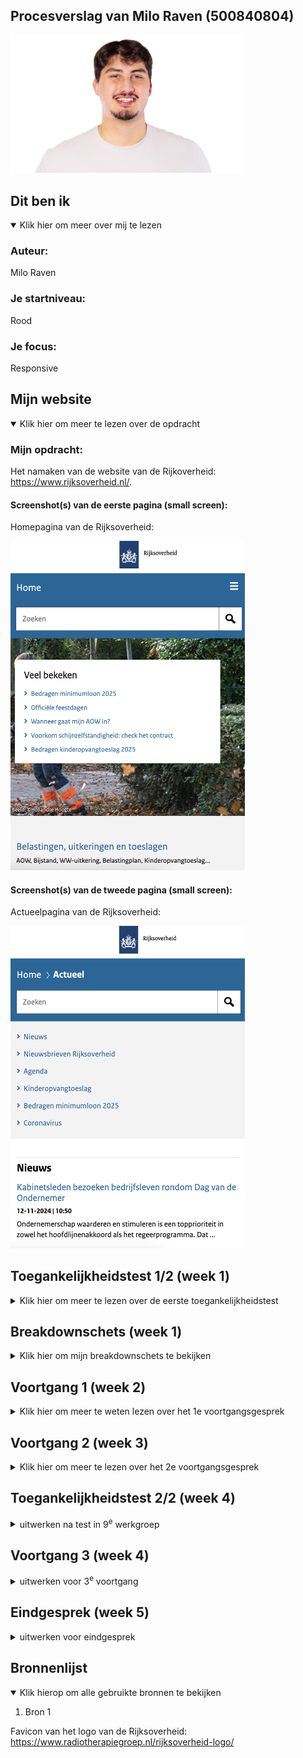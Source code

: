 ## Procesverslag van Milo Raven (500840804)

<img src="readme-images/foto-van-milo.png" width="375px" alt="Foto van Milo Ravenß">

## Dit ben ik

<details open>

<summary>Klik hier om meer over mij te lezen</summary>

### Auteur:

Milo Raven

### Je startniveau:

Rood

### Je focus:

Responsive

</details>

## Mijn website

<details open>

<summary>Klik hier om meer te lezen over de opdracht</summary>

### Mijn opdracht:

Het namaken van de website van de Rijkoverheid: https://www.rijksoverheid.nl/.

#### Screenshot(s) van de eerste pagina (small screen): 

Homepagina van de Rijksoverheid:

<img src="readme-images/screenshot-van-homepagina.png" width="375px" alt="Homepagina van de Rijksoverheid">

#### Screenshot(s) van de tweede pagina (small screen):

Actueelpagina van de Rijksoverheid:

<img src="readme-images/screenshot-van-actueelpagina.png" width="375px" alt="Actueelpagina van de Rijksoverheid">

</details>

## Toegankelijkheidstest 1/2 (week 1)

<details>

<summary>Klik hier om meer te lezen over de eerste toegankelijkheidstest</summary>

### Inleiding

Ik heb een toegankelijkheidstest uitgevoerd op de website Rijksoverheid.nl. Het doel van de test was om te beoordelen hoe goed de website werkt voor verschillende doelgroepen, zoals mensen die afhankelijk zijn van een screenreader, mensen met kleurenblindheid, en gebruikers die specifieke visuele en bewegingsinstellingen nodig hebben. Daarnaast heb ik de website vergeleken met Tiptopwasenstrijkservice.nl om een breder perspectief te krijgen op toegankelijkheid. In deze README staan mijn bevindingen en aanbevelingen.

### Bevindingen van de voiceovertest

Ik heb getest hoe een screenreader de website voorleest. Hierbij keek ik naar de structuur, navigatie en labels van interactieve elementen.

De koppenstructuur van de website is duidelijk en logisch. De belangrijkste onderdelen, zoals "Veel bekeken" en het menu, worden correct aangekondigd door de screenreader. Door het gebruik van ARIA-landmarks, zoals `role="main"` en `role="navigation"`, kan ik eenvoudig naar verschillende secties springen, zoals de navigatiebalk en de hoofdinhoud.

De knoppen en links hebben duidelijke en beschrijvende labels, bijvoorbeeld "Bedragen kinderopvangtoeslag 2025", waardoor ik direct begrijp wat ik kan verwachten. Ook de zoekbalk en andere formulieren werken goed, omdat deze correct gelabeld zijn.

De website scoort hoog op toegankelijkheid voor screenreaders. Dankzij de ARIA-landmarks en goede structuur kan ik de site eenvoudig gebruiken. Een kleine verbetering zou zijn om foutmeldingen in formulieren iets gedetailleerder te maken, zodat gebruikers meteen weten wat ze moeten corrigeren.

### WCAG checklist

Ik heb de WCAG-checklist twee keer ingevuld: één keer voor Rijksoverheid.nl en één keer voor Tiptopwasenstrijkservice.nl. Dit gaf me een goed beeld van hoe deze websites presteren op het gebied van toegankelijkheid.

<img src="readme-images/foto-1.JPG" width="375px" alt="Foto 1">

<img src="readme-images/foto-2.JPG" width="375px" alt="Foto 2">

<img src="readme-images/foto-3.JPG" width="375px" alt="Foto 3">

<img src="readme-images/foto-4.JPG" width="375px" alt="Foto 4">

<img src="readme-images/foto-5.JPG" width="375px" alt="Foto 5">

Rijksoverheid.nl voldoet aan bijna alle richtlijnen in de checklist. De website heeft een sterke structuur, goed contrast en beschrijvende labels. Daarentegen scoorde Tiptopwasenstrijkservice.nl op veel punten slecht. De website mist een logische koppenstructuur, heeft slecht contrast en gebruikt geen correcte HTML-elementen. Dit benadrukt hoe belangrijk het is om toegankelijkheid vanaf het begin in het ontwerpproces mee te nemen.

### Kleurenblindtest
Ik heb getest hoe de website eruitziet voor mensen met Protanopia (roodblindheid), Deuteranopia (groenblindheid), Tritanopia (blauwblindheid) en Achromatopsia (volledige kleurenblindheid).

<img src="readme-images/kleurenblind-test.png" style="width: 100%;" alt="De Rijksoverheid webpagina in een kleurenblindsimulatie">

Bij Protanopia en Deuteranopia zijn rode en groene tinten moeilijk te onderscheiden. Het blauwe menu blijft duidelijk zichtbaar, maar als ik bijvoorbeeld een rode accentkleur zou gebruiken, is die niet te zien. Bij Tritanopia verdwijnen blauwe tinten, wat het menu minder opvallend maakt. Bij Achromatopsia is alles grijs, en zonder extra visuele cues, zoals onderstreping of iconen, zijn links moeilijk te herkennen.

De website werkt redelijk goed voor kleurenblinde gebruikers, maar kan verbeteren door meer visuele elementen toe te voegen, zoals iconen naast kleur of onderstreping bij links.

### Dark/lighttest, increase contrast en reduce motion test

Ik heb gekeken hoe de website reageert op instellingen zoals donkere modus, verhoogd contrast en het verminderen van bewegingseffecten.

De website reageert niet op deze instellingen. Wanneer ik de donkere modus inschakel, verandert er niets aan de kleuren. Ook bij verhoogd contrast gebeurt er niets. Bij reduce motion blijven animaties of bewegingen hetzelfde.

Hier is veel ruimte voor verbetering. Door de website aan te passen aan deze gebruikersvoorkeuren kan de ervaring voor visueel beperkte gebruikers en mensen met gevoeligheid voor beweging flink verbeteren.

### Conclusie en ontwerpadvies

Ik vind dat Rijksoverheid.nl een goede basis heeft voor toegankelijkheid, vooral bij het gebruik van screenreaders en de algemene structuur. Toch zijn er verbeterpunten, vooral op het gebied van kleur en gebruikersvoorkeuren.

1. **Kleurgebruik:** Voeg meer visuele elementen toe, zoals onderstreping bij links en iconen naast kleurgecodeerde knoppen.
2. **Dark mode:** Implementeer een donkere modus voor visueel comfort in omgevingen met weinig licht.
3. **Contrast:** Zorg dat de website reageert op verhoogde contrastinstellingen om de leesbaarheid te verbeteren.
4. **Reduce motion:** Voeg ondersteuning toe om animaties te minimaliseren of uit te schakelen voor mensen die gevoelig zijn voor beweging.
5. **Formulieren:** Maak foutmeldingen gedetailleerder en geef duidelijke instructies, zoals "Gebruik alleen cijfers bij het invullen van dit veld."

Door deze verbeteringen kan de website niet alleen voldoen aan de richtlijnen, maar ook een inclusieve ervaring bieden aan een breder publiek.

</details>

## Breakdownschets (week 1)

<details>

<summary>Klik hier om mijn breakdownschets te bekijken</summary>

### Breakdown van de twee pagina's: 

De breakdown van de twee pagina's:

<img src="readme-images/breakdown-van-homepagina.jpg" width="375px" alt="Breakdownschets van de homepagina van de Rijksoverheid">

<img src="readme-images/breakdown-van-actueelpagina.jpg" width="375px" alt="Breakdownschets van de actueelpagina van de Rijksoverheid">

### Dynamisch deel: 

De breakdown van een dynamisch deel:

<img src="readme-images/dynamische-schets-een.png" width="375px" alt="Breakdown van een dynamisch deel">

### Nog een dynamisch deel: 

De breakdown van nog een dynamisch deel:

<img src="readme-images/dynamisch-scherm-twee.jpg" width="375px" alt="Breakdown van nog een dynamisch deel">

</details>

## Voortgang 1 (week 2)

<details>

<summary>Klik hier om meer te weten lezen over het 1e voortgangsgesprek</summary>

### Stand van zaken

Het proces verloopt soepel. Helaas kon ik vanwege privéredenen en het vinden van een stage niet altijd bij de lessen aanwezig zijn, maar uiteindelijk is alles goed gekomen. De HTML is volledig afgerond en het procesverslag is up-to-date in de README-file. Daarnaast ben ik ook al begonnen met het experimenteren in CSS om verdere vooruitgang te boeken.

De website en een deel van de code:

<img src="readme-images/deel-van-de-website.png" width="375px" alt="Screenshot van een deel van de website">

<img src="readme-images/deel-van-de-code.png" width="375px" alt="Screenshot van een deel van de code">

### Agenda voor meeting

Tijdens de groepssessie hebben we de agenda gericht op het verbeteren van CSS en het bespreken van individuele uitdagingen. Dit gaf ons de mogelijkheid om van elkaar te leren en concrete verbeterpunten te vinden. Het was waardevol om te zien hoe iedereen zijn eigen inzichten inbracht en oplossingen aandroeg.

### Verslag van meeting

We hebben concrete verbeteringen besproken, zoals het optimaliseren van sections (geen sections binnen sections), en het gebruik van H2-tags bij onduidelijke onderdelen, eventueel met onzichtbare H2's of aria-labels voor betere toegankelijkheid met screenreaders. Verder is het belangrijk om een eigen font te kiezen en niet te blijven bij standaardfonts zoals Verdana. Voor de structuur van artikelen werd geadviseerd om een lijst te maken, zodat screenreaders het aantal items duidelijk kunnen lezen. Tot slot hebben we besproken om bij media queries eerst voor mobiel te ontwerpen en vanuit daar verder te bouwen, waarbij we niet gebonden blijven aan specifieke schermformaten maar kijken naar wat visueel goed werkt.

</details>

## Voortgang 2 (week 3)

<details>
<summary>Klik hier om meer te lezen over het 2e voortgangsgesprek</summary>

### Stand van zaken

Tijdens dit gesprek waren we slechts met zijn tweeën, maar dat heeft me niet tegengehouden om veel te leren. Ik liep vast met het responsive maken van mijn header. In de les heeft Sanne dit duidelijk uitgelegd en zelfs de code hiervoor opgestuurd. Dit heeft enorm geholpen, en ik denk dat mijn project nu zo goed als klaar is.

Helina was al bijna klaar met haar project, omdat ze haar gesprek eerder gepland had. Dat gaf me de kans om veel inspiratie uit haar werk te halen en inzicht te krijgen in hoe ik mijn project verder kon verbeteren. Dit vond ik erg waardevol.

### Vooruitgang

Dankzij de hulp van Sanne en de inspiratie van Helina ben ik flink vooruitgegaan. De header is nu volledig responsive, en ik heb geleerd hoe ik mijn CSS efficiënter kan maken. Dit zal ik ook toepassen op andere delen van mijn project. Daarnaast heb ik de README verder bijgewerkt met de laatste wijzigingen.

Een screenshot van de responsive heade op mobiel en desktop:

<img src="readme-images/header-op-mobiel.png" width="375px" alt="Screenshot van de responsive header op mobiel">

<img src="readme-images/header-op-desktop.png" width="375px" alt="Screenshot van de responsive header op mobiel">

### Belangrijke inzichten

1. **Responsive header:** Het probleem dat heel moeilijk was leek na een uitleg ineens heel makkelijk. Ik heb hier echt zoveel aan gehad. 
2. **Feedback van Helina:** Haar gestructureerde aanpak inspireerde me om mijn project overzichtelijker te maken en me beter te focussen op toegankelijkheid.

### Agenda voor de volgende stappen

- Toepassen van de verbeteringen uit deze sessie op andere onderdelen van de website.
- Testen van de toegankelijkheid van de site met een screenreader.
- Beginnen met het schrijven van het definitieve procesverslag en voorbereiden op het laatste voortgangsgesprek.

</details>

## Toegankelijkheidstest 2/2 (week 4)

<details>
  <summary>uitwerken na test in 9<sup>e</sup> werkgroep</summary>

  ### Bevindingen
  Lijst met je bevindingen die in de test naar voren kwamen (geef ook aan wat er verbeterd is):

</details>





## Voortgang 3 (week 4)

<details>
  <summary>uitwerken voor 3<sup>e</sup> voortgang</summary>

  ### Stand van zaken
  hier dit ging goed & dit was lastig (neem ook screenshots op van delen van je website en code)


  ### Agenda voor meeting
  samen met je groepje opstellen

  | student 1      | student 2          | student 3    | student 4        |
  | ---            | ---                | ---          | ---              |
  | dit bespreken  | en dit             | en ik dit    | en dan ik dat    |
  | en dat ook nog | dit als er tijd is | nog een punt | dit wil ik zeker |
  | ...            | ...                | ...          | ...              |


  ### Verslag van meeting
  hier na afloop snel de uitkomsten van de meeting vastleggen

  - punt 1
  - punt 2
  - nog een punt
  - ...

</details>





## Eindgesprek (week 5)

<details>
  <summary>uitwerken voor eindgesprek</summary>

  ### Je uitkomst - karakteristiek screenshots:
  <img src="readme-images/dummy-plaatje.jpg" width="375px" alt="uitomst opdracht 1">


  ### Dit ging goed/Heb ik geleerd: 
  Korte omschrijving met plaatjes

  <img src="readme-images/dummy-plaatje.jpg" width="375px" alt="top">


  ### Dit was lastig/Is niet gelukt:
  Korte omschrijving met plaatjes

  <img src="readme-images/dummy-plaatje.jpg" width="375px" alt="bummer">
</details>





## Bronnenlijst

<details open>

<summary>Klik hierop om alle gebruikte bronnen te bekijken</summary>

1. Bron 1

Favicon van het logo van de Rijksoverheid: https://www.radiotherapiegroep.nl/rijksoverheid-logo/

</details>